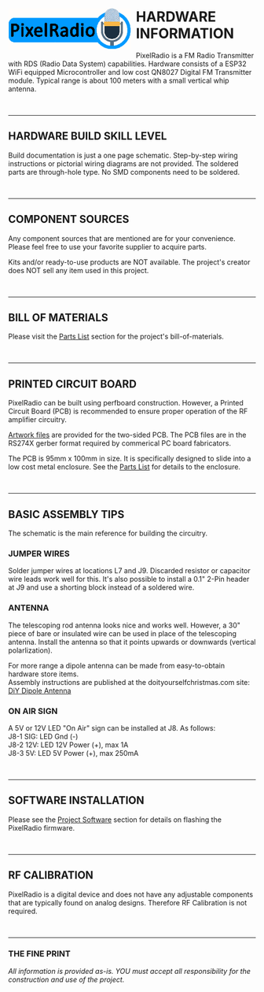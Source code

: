 # <img style="padding-right: 10px; padding-bottom: 5px;" align="left" src="../Images/RadioLogo300.gif" width="250">

# HARDWARE INFORMATION

PixelRadio is a FM Radio Transmitter with RDS (Radio Data System) capabilities.
Hardware consists of a ESP32 WiFi equipped Microcontroller and low cost QN8027 Digital FM Transmitter module.
Typical range is about 100 meters with a small vertical whip antenna.

&nbsp;&nbsp;&nbsp;

---

## HARDWARE BUILD SKILL LEVEL

Build documentation is just a one page schematic.
Step-by-step wiring instructions or pictorial wiring diagrams are not provided.
The soldered parts are through-hole type.
No SMD components need to be soldered.

&nbsp;&nbsp;&nbsp;

---

## COMPONENT SOURCES

Any component sources that are mentioned are for your convenience. Please feel free to use your favorite supplier to acquire parts.

Kits and/or ready-to-use products are NOT available.
The project's creator does NOT sell any item used in this project.

&nbsp;&nbsp;&nbsp;

---

## BILL OF MATERIALS

Please visit the [Parts List](./PartsList.md) section for the project's bill-of-materials.

&nbsp;&nbsp;&nbsp;

---

## PRINTED CIRCUIT BOARD

PixelRadio can be built using perfboard construction.
However, a Printed Circuit Board (PCB) is recommended to ensure proper operation of the RF amplifier circuitry.

[Artwork files](../Artwork) are provided for the two-sided PCB.
The PCB files are in the RS274X gerber format required by commerical PC board fabricators.

The PCB is 95mm x 100mm in size.
It is specifically designed to slide into a low cost metal enclosure.
See the [Parts List](./PartsList.md) for details to the enclosure.

&nbsp;&nbsp;&nbsp;

---

## BASIC ASSEMBLY TIPS

The schematic is the main reference for building the circuitry.

### JUMPER WIRES

Solder jumper wires at locations L7 and J9.
Discarded resistor or capacitor wire leads work well for this.
It's also possible to install a 0.1" 2-Pin header at J9 and use a shorting block instead of a soldered wire.

### ANTENNA

The telescoping rod antenna looks nice and works well.
However, a 30" piece of bare or insulated wire can be used in place of the telescoping antenna.
Install the antenna so that it points upwards or downwards (vertical polarlization).

For more range a dipole antenna can be made from easy-to-obtain hardware store items.\
Assembly instructions are published at the doityourselfchristmas.com site:\
[DiY Dipole Antenna](http://www.doityourselfchristmas.com/wiki/images/a/a7/How_to_make_a_dipole_antenna.pdf)

### ON AIR SIGN

A 5V or 12V LED "On Air" sign can be installed at J8. As follows:\
J8-1 SIG: LED Gnd (-)\
J8-2 12V: LED 12V Power (+), max 1A\
J8-3 5V: LED 5V Power (+), max 250mA

&nbsp;&nbsp;&nbsp;

---

## SOFTWARE INSTALLATION

Please see the [Project Software](../../src/README.md) section for details on flashing the PixelRadio firmware.

&nbsp;&nbsp;&nbsp;

---

## RF CALIBRATION

PixelRadio is a digital device and does not have any adjustable components that are typically found on analog designs.
Therefore RF Calibration is not required.

&nbsp;&nbsp;&nbsp;

---

### THE FINE PRINT

*All information is provided as-is.
YOU must accept all responsibility for the construction and use of the project.*
